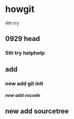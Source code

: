 # howgit
4th try
## 0929 head
### 5th try helphelp
## add 
### new add git init
##### new add vscode
## new add sourcetree